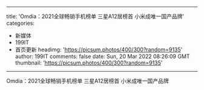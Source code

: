 
---
title: 'Omdia：2021全球畅销手机榜单 三星A12居榜首 小米成唯一国产品牌'
categories: 
 - 新媒体
 - 199IT
 - 首页更新
headimg: 'https://picsum.photos/400/300?random=9135'
author: 199IT
comments: false
date: Sun, 20 Mar 2022 08:26:09 GMT
thumbnail: 'https://picsum.photos/400/300?random=9135'
---

<div>   
Omdia：2021全球畅销手机榜单 三星A12居榜首 小米成唯一国产品牌  
</div>
            